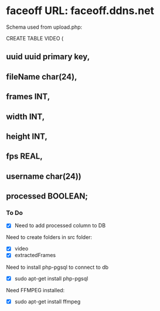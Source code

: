 # faceoff URL: faceoff.ddns.net

Schema used from upload.php:

CREATE TABLE VIDEO (
## uuid uuid primary key,
##  fileName char(24),
##  frames INT,
##  width INT,
##  height INT,
##  fps REAL,
##  username char(24))
##  processed BOOLEAN;

### To Do
- [x] Need to add processed column to DB

Need to create folders in src folder:
- [x] video
- [x] extractedFrames

Need to install php-pgsql to connect to db
- [x] sudo apt-get install php-pgsql

Need FFMPEG installed:
- [x] sudo apt-get install ffmpeg
